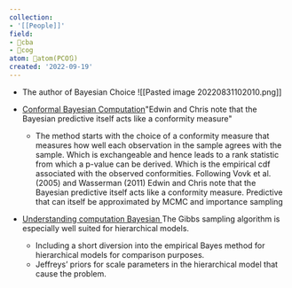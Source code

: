 ```yaml
---
collection:
- '[[People]]'
field:
- 🐅cba
- 👾cog
atom: 🧭atom(PCO🔃)
created: '2022-09-19'
---
```


- The author of Bayesian Choice
 ![[Pasted image 20220831102010.png]]

- [Conformal Bayesian Computation](https://xianblog.wordpress.com/2021/07/08/conformal-bayesian-computation/)"Edwin and Chris note that the Bayesian predictive itself acts like a conformity measure"
	- The method starts with the choice of a conformity measure that measures how well each observation in the sample agrees with the sample. Which is exchangeable and hence leads to a rank statistic from which a p-value can be derived. Which is the empirical cdf associated with the observed conformities. Following Vovk et al. (2005) and Wasserman (2011) Edwin and Chris note that the Bayesian predictive itself acts like a conformity measure. Predictive that can itself be approximated by MCMC and importance sampling
- [Understanding computation Bayesian ](https://xianblog.wordpress.com/2011/10/24/understanding-computational-bayesian-statistics-a-reply-from-bill-bolstad/)The Gibbs sampling algorithm is especially well suited for hierarchical models. 
	- Including a short diversion into the empirical Bayes method for hierarchical models for comparison purposes.
	- Jeffreys’ priors for scale parameters in the hierarchical model that cause the problem.